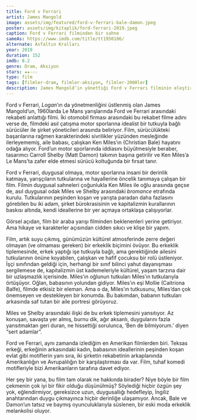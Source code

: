 ```yaml
---
title: Ford v Ferrari
artist: James Mangold
image: assets/img/featured/ford-v-ferrari-bale-damon.jpeg
poster: assets/img/kitaplik/ford-ferrari-2019.jpeg
caption: Ford v Ferrari filminden bir sahne
sameAs: https://www.imdb.com/title/tt1950186/
alternate: Asfaltın Kralları
year: 2019
duration: 152
imdb: 8.2
genre: Dram, Aksiyon
stars: ★★☆☆☆
type: film
tags: [filmler-dram, filmler-aksiyon, filmler-2000ler]
description: James Mangold’in yönettiği Ford v Ferrari filminin eleştirisi.
--- 
```


Ford v Ferrari, _Logan_’ın da yönetmenliğini üstlenmiş olan James Mangold’un, 1960larda Le Mans yarışlarında Ford ve Ferrari arasındaki rekabeti anlattığı filmi. İki otomobil firması arasındaki bu rekabet filme adını verse de, filmdeki asıl çatışma motor sporlarına idealist bir tutkuyla bağlı sürücüler ile şirket yöneticileri arasında beliriyor. Film, sürücülükteki başarılarına rağmen karakterindeki sivrilikler yüzünden mesleğinde ilerleyememiş, aile babası, çalışkan Ken Miles’ın (Christian Bale) hayatını odağa alıyor. Ford’un motor sporlarında iddiasını büyütmesiyle beraber, tasarımcı Carroll Shelby (Matt Damon) takımın başına getirilir ve Ken Miles’a Le Mans’ta zafer elde etmesi sürücü koltuğunda bir fırsat tanır. 

Ford v Ferrari, duygusal olmaya, motor sporlarına insani bir derinlik katmaya, yarışçıların tutkularına ve hayallerine öncelik tanımaya çalışan bir film. Filmin duygusal sahneleri çoğunlukla Ken Miles ile oğlu arasında geçse de, asıl duygusal odak Miles ve Shelby arasındaki _bromance_ etrafında kurulu. Tutkularının peşinden koşan ve yarışta paradan daha fazlasını görebilen bu iki adam, şirket bürokrasisinin ve kapitalizmin kurallarının baskısı altında, kendi ideallerine bir yer açmaya ortaklaşa çalışıyorlar. 

Görsel açıdan, film bir araba yarışı filminden beklenenleri yerine getiriyor. Ama hikaye ve karakterler açısından cidden sıkıcı ve klişe bir yapım. 

Film, artık suyu çıkmış, günümüzün kültürel atmosferinde zerre değeri olmayan (ve olmaması gereken) bir erkeklik biçimini övüyor. Bu erkeklik tiplemesinde, erkek yaptığı işe tutkuyla bağlı, ama gerektiğinde ailesini tutkularının önüne koyabilen, çalışkan ve hafif çocuksu bir rolü üstleniyor. İşçi sınıfından geldiği için, herhangi bir sınıf bilinci yahut dayanışması sergilemese de, kapitalizmin üst kademeleriyle kültürel, yaşam tarzına dair bir uzlaşmazlık içerisinde. Miles’ın oğlunun tutkuları Miles’ın tutkularıyla örtüşüyor. Oğlan, babasının yolundan gidiyor.  Miles’ın eşi Mollie (Caitriona Balfe), filmde etkisiz bir eleman. Ama o da, Miles’ın tutkusunu, Miles’dan çok önemseyen ve destekleyen bir konumda. Bu bakımdan, babanın tutkuları arkasında saf tutan bir aile portresi görüyoruz. 

Miles ve Shelby arasındaki ilişki de bu erkek tiplemesini yansıtıyor. Az konuşan, savaşta yer almış, burnu dik, ağır aksanlı, duygularını fazla yansıtmaktan geri duran, ne hissettiği sorulunca, ‘Ben de bilmiyorum.’ diyen “sert adamlar”. 

Ford ve Ferrari, aynı zamanda izlediğim en Amerikan filmlerden biri. Teksas erkeği, erkeğinin arkasındaki kadın, babasının ideallerinin peşinden koşan evlat gibi motiflerin yanı sıra, iki şirketin rekabetinin arkaplanında Amerikanlığın ve Avrupalılığın  bir karşılaştırması da var. Film, tuhaf komedi motifleriyle bizi Amerikanların tarafına davet ediyor. 

Her şey bir yana, bu film tam olarak ne hakkında birader? Niye böyle bir film çekmenin çok iyi bir fikir olduğu düşünülmüş? Söylediği hiçbir özgün şey yok, eğlendirmiyor, gereksizce uzun, duygusallığı hedefleyip, İngiliz anahtarından duygu çıkmayınca hiçbir derinliğe ulaşamıyor. Ancak, Bale ve Damon’un tatsız ve baymış oyunculuklarıyla süslenen, bir eski moda erkeklik melankolisi oluyor. 
